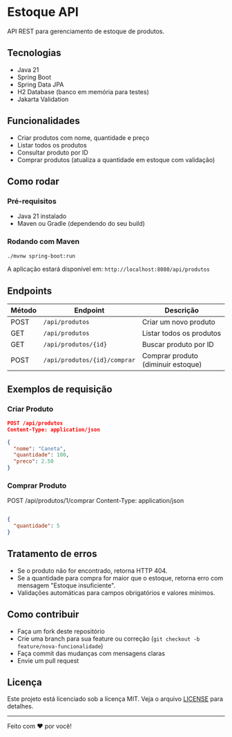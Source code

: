 
# Estoque API

API REST para gerenciamento de estoque de produtos.

## Tecnologias

- Java 21
- Spring Boot
- Spring Data JPA
- H2 Database (banco em memória para testes)
- Jakarta Validation

## Funcionalidades

- Criar produtos com nome, quantidade e preço
- Listar todos os produtos
- Consultar produto por ID
- Comprar produtos (atualiza a quantidade em estoque com validação)

## Como rodar

### Pré-requisitos

- Java 21 instalado
- Maven ou Gradle (dependendo do seu build)

### Rodando com Maven

```bash
./mvnw spring-boot:run
```

A aplicação estará disponível em: `http://localhost:8080/api/produtos`

## Endpoints

| Método | Endpoint                     | Descrição                          |
|--------|------------------------------|------------------------------------|
| POST   | `/api/produtos`              | Criar um novo produto              |
| GET    | `/api/produtos`              | Listar todos os produtos           |
| GET    | `/api/produtos/{id}`         | Buscar produto por ID              |
| POST   | `/api/produtos/{id}/comprar` | Comprar produto (diminuir estoque) |

## Exemplos de requisição

### Criar Produto

```json
POST /api/produtos
Content-Type: application/json

{
  "nome": "Caneta",
  "quantidade": 100,
  "preco": 2.50
}
```

### Comprar Produto

POST /api/produtos/1/comprar
Content-Type: application/json
```json

{
  "quantidade": 5
}
```

## Tratamento de erros

- Se o produto não for encontrado, retorna HTTP 404.
- Se a quantidade para compra for maior que o estoque, retorna erro com mensagem "Estoque insuficiente".
- Validações automáticas para campos obrigatórios e valores mínimos.

## Como contribuir

- Faça um fork deste repositório
- Crie uma branch para sua feature ou correção (`git checkout -b feature/nova-funcionalidade`)
- Faça commit das mudanças com mensagens claras
- Envie um pull request

## Licença

Este projeto está licenciado sob a licença MIT. Veja o arquivo [LICENSE](LICENSE) para detalhes.

---

Feito com ❤️ por você!
